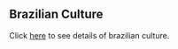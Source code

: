 ## Brazilian Culture

Click [here](https://pt.wikipedia.org/wiki/Brasil#Cultura) to see details of
brazilian culture.
